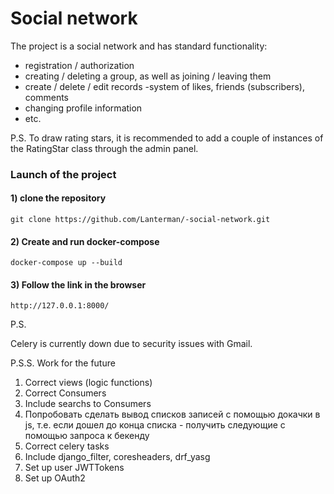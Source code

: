 # Social network

The project is a social network and has standard functionality:
- registration / authorization
- creating / deleting a group, as well as joining / leaving them
- create / delete / edit records
-system of likes, friends (subscribers), comments
- changing profile information
- etc.

P.S.
To draw rating stars, it is recommended to add a couple of instances of the RatingStar class through the admin panel.

### Launch of the project

#### 1) clone the repository
```
git clone https://github.com/Lanterman/-social-network.git
```
#### 2) Create and run docker-compose
```
docker-compose up --build
```
#### 3) Follow the link in the browser
```
http://127.0.0.1:8000/
```

P.S.

Celery is currently down due to security issues with Gmail.

P.S.S.
Work for the future

1. Correct views (logic functions)
2. Correct Consumers
3. Include searchs to Consumers
4. Попробовать сделать вывод списков записей с помощью докачки в js, т.е. если дошел до конца списка - получить следующие с помощью запроса к бекенду
4. Correct celery tasks
5. Include django_filter, coresheaders, drf_yasg
6. Set up user JWTTokens
7. Set up OAuth2
